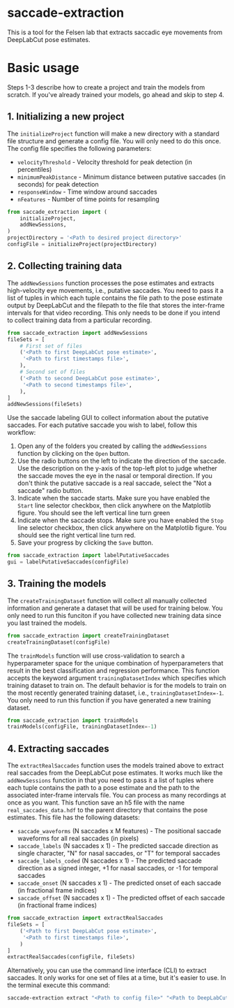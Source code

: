 # saccade-extraction
This is a tool for the Felsen lab that extracts saccadic eye movements from
DeepLabCut pose estimates.

# Basic usage
Steps 1-3 describe how to create a project and train the models from scratch. If
you've already trained your models, go ahead and skip to step 4.

## 1. Initializing a new project 
The `initializeProject` function will make a new directory with a standard file structure and generate a config file. You will only need to do this once. The config file specifies the following parameters:
* `velocityThreshold` - Velocity threshold for peak detection (in percentiles)
* `minimumPeakDistance` - Minimum distance between putative saccades (in seconds) for peak detection
* `responseWindow` - Time window around saccades
* `nFeatures` - Number of time points for resampling
```Python
from saccade_extraction import (
    initializeProject,
    addNewSessions,
)
projectDirectory = '<Path to desired project directory>'
configFile = initializeProject(projectDirectory)
```

## 2. Collecting training data
The `addNewSessions` function processes the pose estimates and extracts high-velocity eye movements, i.e., putative saccades. You need to pass it a list of tuples in which each tuple contains the file path to the pose estimate output by DeepLabCut and the filepath to the file that stores the inter-frame intervals for that video recording. This only needs to be done if you intend to collect training data from a particular recording.
```Python
from saccade_extraction import addNewSessions
fileSets = [
    # First set of files
    ('<Path to first DeepLabCut pose estimate>',
     '<Path to first timestamps file>',
    ),
    # Second set of files
    ('<Path to second DeepLabCut pose estimate>',
     '<Path to second timestamps file>',
    ),
]
addNewSessions(fileSets)

```
Use the saccade labeling GUI to collect information about the putative saccades. For each putative saccade you wish to label, follow this workflow:
1. Open any of the folders you created by calling the `addNewSessions` function by clicking on the `Open` button.
2. Use the radio buttons on the left to indicate the direction of the saccade. Use the description on the y-axis of the top-left plot to judge whether the saccade moves the eye in the nasal or temporal direction. If you don't think the putative saccade is a real saccade, select the "Not a saccade" radio button.
3. Indicate when the saccade starts. Make sure you have enabled the `Start` line selector checkbox, then click anywhere on the Matplotlib figure. You should see the left vertical line turn green
4. Indicate when the saccade stops. Make sure you have enabled the `Stop` line selector checkbox, then click anywhere on the Matplotlib figure. You should see the right vertical line turn red.
5. Save your progress by clicking the `Save` button.
```Python
from saccade_extraction import labelPutativeSaccades
gui = labelPutativeSaccades(configFile)
```

## 3. Training the models
The `createTrainingDataset` function will collect all manually collected information and generate a dataset that will be used for training below. You only need to run this funciton if you have collected new training data since you last trained the models.
```Python
from saccade_extraction import createTrainingDataset
createTrainingDataset(configFile)
```
The `trainModels` function will use cross-validation to search a hyperparameter space for the unique combination of hyperparameters that result in the best classification and regression performance. This function accepts the keyword argument `trainingDatasetIndex` which specifies which training dataset to train on. The default behavior is for the models to train on the most recently generated training dataset, i.e., `trainingDatasetIndex=-1`. You only need to run this function if you have generated a new training dataset.
```Python
from saccade_extraction import trainModels
trainModels(configFile, trainingDatasetIndex=-1)
```

## 4. Extracting saccades
The `extractRealSaccades` function uses the models trained above to extract real saccades from the DeepLabCut pose estimates. It works much like the `addNewSessions` function in that you need to pass it a list of tuples where each tuple contains the path to a pose estimate and the path to the associated inter-frame intervals file. You can process as many recordings at once as you want. This function save an h5 file with the name `real_saccades_data.hdf` to the parent directory that contains the pose estimates. This file has the following datasets:
* `saccade_waveforms` (N saccades x M features) - The positional saccade waveforms for all real saccades (in pixels)
* `saccade_labels` (N saccades x 1) - The predicted saccade direction as single character, "N" for nasal saccades, or "T" for temporal saccades
* `saccade_labels_coded` (N saccades x 1) - The predicted saccade direction as a signed integer, +1 for nasal saccades, or -1 for temporal saccades
* `saccade_onset` (N saccades x 1) - The predicted onset of each saccade (in fractional frame indices)
* `saccade_offset` (N saccades x 1) - The predicted offset of each saccade (in fractional frame indices)
```Python
from saccade_extraction import extractRealSaccades
fileSets = [
    ('<Path to first DeepLabCut pose estimate>',
     '<Path to first timestamps file>',
    )
]
extractRealSaccades(configFile, fileSets)
```
Alternatively, you can use the command line interface (CLI) to extract saccades.
It only works for one set of files at a time, but it's easier to use. In the
terminal execute this command:
```Bash
saccade-extraction extract "<Path to config file>" "<Path to DeepLabCut pose estimate>" "<Path to timestamps file>"
```
